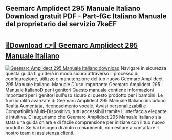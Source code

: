 ## Geemarc Amplidect 295 Manuale Italiano Download gratuit PDF - Part-fGc Italiano Manuale del proprietario del servizio 7keEF

# <h2><a href="http://dffeiu.blite.top/?on=Geemarc+Amplidect+295+Manuale+Italiano">🔗Download 👉🔴 Geemarc Amplidect 295 Manuale Italiano</a></h2>

[![Geemarc Amplidect 295 Manuale Italiano download](https://i.imgur.com/lujVjoI.png)](http://dffeiu.blite.top/?on=Geemarc+Amplidect+295+Manuale+Italiano)
Navigare in sicurezza questa guida ti guiderà in modo sicuro attraverso il processo di configurazione, utilizzo e manutenzione del tuo nuovo Geemarc Amplidect 295 Manuale Italiano. Manuale D'uso importante Geemarc Amplidect 295 Manuale ItalianoD per i genitori Questo manuale contiene informazioni importanti per i genitori sull'uso sicuro di questo prodotto per i bambini. Le funzionalità avanzate di Geemarc Amplidect 295 Manuale Italiano includono Realtà Aumentata, riconoscimento vocale, Avvisi personalizzabili e Compatibilità Multi-Dispositivo, tutti accessibili tramite L'interfaccia elegante e intuitiva. Ci auguriamo che Geemarc Amplidect 295 Manuale Italiano sia stata una guida chiara e di facile comprensione per iniziare con il tuo nuovo prodotto. Se hai bisogno di aiuto o chiarimenti, non esitare a contattare il nostro team di assistenza clienti.
